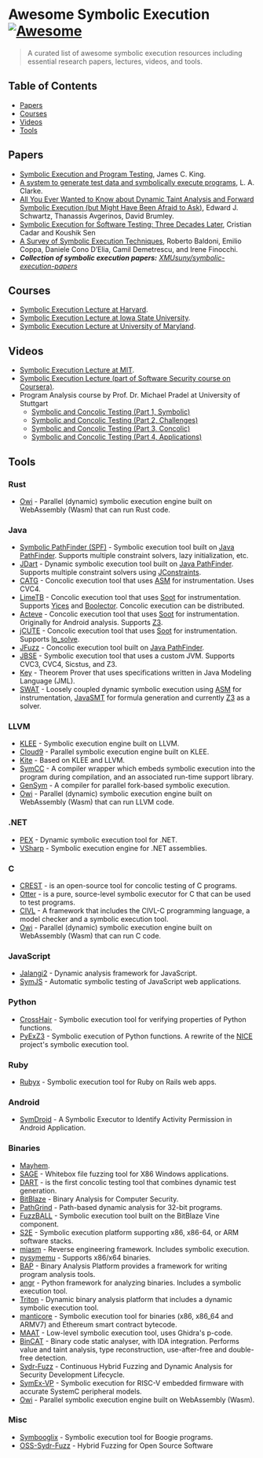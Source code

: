 # Awesome Symbolic Execution [![Awesome](https://cdn.rawgit.com/sindresorhus/awesome/d7305f38d29fed78fa85652e3a63e154dd8e8829/media/badge.svg)](https://github.com/sindresorhus/awesome)

>A curated list of awesome symbolic execution resources including essential research papers, lectures, videos, and tools.


## Table of Contents

* [Papers](#papers)
* [Courses](#courses)
* [Videos](#videos)
* [Tools](#tools)


## Papers

* [Symbolic Execution and Program Testing](https://doi.org/10.1145/360248.360252), James C. King.
* [A system to generate test data and symbolically execute programs](https://doi.org/10.1109/TSE.1976.233817), L. A. Clarke.
* [All You Ever Wanted to Know about Dynamic Taint Analysis and Forward Symbolic Execution (but Might Have Been Afraid to Ask)](https://doi.org/10.1109/SP.2010.26), Edward J. Schwartz, Thanassis Avgerinos, David Brumley.
* [Symbolic Execution for Software Testing: Three Decades Later](https://dl.acm.org/doi/10.1145/2408776.2408795), Cristian Cadar and Koushik Sen
* [A Survey of Symbolic Execution Techniques](https://arxiv.org/pdf/1610.00502.pdf), Roberto Baldoni, Emilio Coppa, Daniele Cono D’Elia, Camil Demetrescu, and Irene Finocchi.
* ***Collection of symbolic execution papers:** [XMUsuny/symbolic-execution-papers](https://github.com/XMUsuny/symbolic-execution-papers)*


## Courses

* [Symbolic Execution Lecture at Harvard](http://www.seas.harvard.edu/courses/cs252/2011sp/slides/Lec13-SymExec.pdf).
* [Symbolic Execution Lecture at Iowa State University](http://web.cs.iastate.edu/~weile/cs641/9.SymbolicExecution.pdf).
* [Symbolic Execution Lecture at University of Maryland](https://www.cs.umd.edu/class/spring2013/cmsc631/lectures/symbolic-exec.pdf).


## Videos

* [Symbolic Execution Lecture at MIT](https://www.youtube.com/watch?v=mffhPgsl8Ws).
* [Symbolic Execution Lecture (part of Software Security course on Coursera)](https://www.coursera.org/learn/software-security/lecture/agCNF/introducing-symbolic-execution).
* Program Analysis course by Prof. Dr. Michael Pradel at University of Stuttgart
  * [Symbolic and Concolic Testing (Part 1, Symbolic)](https://youtu.be/wOO5jpoFIss)
  * [Symbolic and Concolic Testing (Part 2, Challenges)](https://youtu.be/K_Q32ar1g6g)
  * [Symbolic and Concolic Testing (Part 3, Concolic)](https://youtu.be/TlEjgqSXYNE)
  * [Symbolic and Concolic Testing (Part 4, Applications)](https://youtu.be/WSL0Oac2VNc)


## Tools

### Rust

* [Owi](https://github.com/OCamlPro/owi) - Parallel (dynamic) symbolic execution engine built on WebAssembly (Wasm) that can run Rust code.

### Java

* [Symbolic PathFinder (SPF)](https://github.com/SymbolicPathFinder/jpf-symbc) - Symbolic execution tool built on [Java PathFinder](https://github.com/javapathfinder). Supports multiple constraint solvers, lazy initialization, etc.
* [JDart](https://github.com/psycopaths/jdart) - Dynamic symbolic execution tool built on [Java PathFinder](https://github.com/javapathfinder). Supports multiple constraint solvers using [JConstraints](https://github.com/psycopaths/jconstraints).
* [CATG](https://github.com/ksen007/janala2) - Concolic execution tool that uses [ASM](http://asm.ow2.org/) for instrumentation. Uses CVC4.
* [LimeTB](http://www.tcs.hut.fi/Software/lime/) - Concolic execution tool that uses [Soot](https://github.com/soot-oss/soot) for instrumentation. Supports [Yices](http://yices.csl.sri.com/) and [Boolector](http://fmv.jku.at/boolector/). Concolic execution can be distributed.
* [Acteve](https://code.google.com/archive/p/acteve/) - Concolic execution tool that uses [Soot](https://github.com/soot-oss/soot) for instrumentation. Originally for Android analysis. Supports [Z3](https://github.com/Z3Prover/z3).
* [jCUTE](http://osl.cs.illinois.edu/software/jcute/) - Concolic execution tool that uses [Soot](https://github.com/soot-oss/soot) for instrumentation. Supports [lp_solve](http://lpsolve.sourceforge.net/).
* [JFuzz](http://people.csail.mit.edu/akiezun/jfuzz/) - Concolic execution tool built on [Java PathFinder](https://github.com/javapathfinder).
* [JBSE](http://pietrobraione.github.io/jbse/) - Symbolic execution tool that uses a custom JVM. Supports CVC3, CVC4, Sicstus, and Z3.
* [Key](https://www.key-project.org/) - Theorem Prover that uses specifications written in Java Modeling Language (JML).
* [SWAT](https://github.com/SWAT-project/SWAT) - Loosely coupled dynamic symbolic execution using [ASM](https://asm.ow2.io) for instrumentation, [JavaSMT](https://github.com/sosy-lab/java-smt) for formula generation and currently [Z3](https://github.com/Z3Prover/z3) as a solver.


### LLVM

* [KLEE](http://klee.github.io/) - Symbolic execution engine built on LLVM.
* [Cloud9](https://dslab.epfl.ch/research/cloud9) - Parallel symbolic execution engine built on KLEE.
* [Kite](http://www.cs.ubc.ca/labs/isd/Projects/Kite/) - Based on KLEE and LLVM.
* [SymCC](https://github.com/eurecom-s3/symcc) - A compiler wrapper which embeds symbolic execution into the program during compilation, and an associated run-time support library.
* [GenSym](https://github.com/Generative-Program-Analysis/GenSym) - A compiler for parallel fork-based symbolic execution.
* [Owi](https://github.com/OCamlPro/owi) - Parallel (dynamic) symbolic execution engine built on WebAssembly (Wasm) that can run LLVM code.

### .NET

* [PEX](http://pex4fun.com/About.aspx) - Dynamic symbolic execution tool for .NET.
* [VSharp](https://github.com/VSharp-team/VSharp) - Symbolic execution engine for .NET assemblies.


### C

* [CREST](https://github.com/jburnim/crest) - is an open-source tool for concolic testing of C programs.
* [Otter](https://bitbucket.org/khooyp/otter/) - is a pure, source-level symbolic executor for C that can be used to test programs.
* [CIVL](http://vsl.cis.udel.edu/civl/) - A framework that includes the CIVL-C programming language, a model checker and a symbolic execution tool.
* [Owi](https://github.com/OCamlPro/owi) - Parallel (dynamic) symbolic execution engine built on WebAssembly (Wasm) that can run C code.


### JavaScript

* [Jalangi2](https://github.com/Samsung/jalangi2) - Dynamic analysis framework for JavaScript.
* [SymJS](https://doi.org/10.1145/2635868.2635913) - Automatic symbolic testing of JavaScript web applications.


### Python

* [CrossHair](https://github.com/pschanely/CrossHair) - Symbolic execution tool for verifying properties of Python functions.
* [PyExZ3](https://github.com/thomasjball/PyExZ3) - Symbolic execution of Python functions. A rewrite of the [NICE](https://code.google.com/archive/p/nice-of) project's symbolic execution tool.


### Ruby

* [Rubyx](https://www.cs.umd.edu/~avik/papers/ssarorwa.pdf) - Symbolic execution tool for Ruby on Rails web apps.


### Android

* [SymDroid](http://www.cs.umd.edu/~jfoster/papers/cs-tr-5022.pdf) - A Symbolic Executor to Identify Activity Permission in Android Application.


### Binaries

* [Mayhem](http://dx.doi.org/10.1109/SP.2012.31).
* [SAGE](https://patricegodefroid.github.io/public_psfiles/ndss2008.pdf) - Whitebox file fuzzing tool for X86 Windows applications.
* [DART](https://doi.org/10.1145/1064978.1065036) - is the first concolic testing tool that combines dynamic test generation.
* [BitBlaze](http://bitblaze.cs.berkeley.edu/) - Binary Analysis for Computer Security.
* [PathGrind](https://github.com/codelion/pathgrind) - Path-based dynamic analysis for 32-bit programs.
* [FuzzBALL](http://bitblaze.cs.berkeley.edu/fuzzball.html) - Symbolic execution tool built on the BitBlaze Vine component.
* [S2E](http://s2e.systems/) - Symbolic execution platform supporting x86, x86-64, or ARM software stacks.
* [miasm](https://github.com/cea-sec/miasm) - Reverse engineering framework. Includes symbolic execution.
* [pysymemu](https://github.com/feliam/pysymemu/) - Supports x86/x64 binaries.
* [BAP](https://github.com/BinaryAnalysisPlatform/bap) - Binary Analysis Platform provides a framework for writing program analysis tools.
* [angr](http://angr.io/) - Python framework for analyzing binaries. Includes a symbolic execution tool.
* [Triton](https://triton.quarkslab.com/) - Dynamic binary analysis platform that includes a dynamic symbolic execution tool.
* [manticore](https://github.com/trailofbits/manticore) - Symbolic execution tool for binaries (x86, x86_64 and ARMV7) and Ethereum smart contract bytecode.
* [MAAT](https://github.com/trailofbits/maat) - Low-level symbolic execution tool, uses Ghidra's p-code.  
* [BinCAT](https://github.com/airbus-seclab/bincat) - Binary code static analyser, with IDA integration. Performs value and taint analysis, type reconstruction, use-after-free and double-free detection.
* [Sydr-Fuzz](https://sydr-fuzz.github.io/) - Continuous Hybrid Fuzzing and Dynamic Analysis for Security Development Lifecycle.
* [SymEx-VP](https://github.com/agra-uni-bremen/symex-vp) - Symbolic execution for RISC-V embedded firmware with accurate SystemC peripheral models.
* [Owi](https://github.com/OCamlPro/owi) - Parallel symbolic execution engine built on WebAssembly (Wasm).


### Misc

* [Symbooglix](https://github.com/symbooglix/symbooglix) - Symbolic execution tool for Boogie programs.
* [OSS-Sydr-Fuzz](https://github.com/ispras/oss-sydr-fuzz) - Hybrid Fuzzing for Open Source Software
